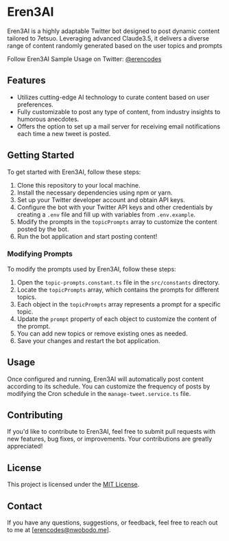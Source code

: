 # Eren3AI

Eren3AI is a highly adaptable Twitter bot designed to post dynamic content tailored to 7etsuo. Leveraging advanced Claude3.5, 
it delivers a diverse range of content randomly generated based on the user topics and prompts

Follow Eren3AI Sample Usage on Twitter: [@erencodes](https://twitter.com/erencodes)

## Features

- Utilizes cutting-edge AI technology to curate content based on user preferences.
- Fully customizable to post any type of content, from industry insights to humorous anecdotes.
- Offers the option to set up a mail server for receiving email notifications each time a new tweet is posted.

## Getting Started

To get started with Eren3AI, follow these steps:

1. Clone this repository to your local machine.
2. Install the necessary dependencies using npm or yarn.
3. Set up your Twitter developer account and obtain API keys.
4. Configure the bot with your Twitter API keys and other credentials by creating a `.env` file and fill up with variables from `.env.example`.
5. Modify the prompts in the `topicPrompts` array to customize the content posted by the bot.
6. Run the bot application and start posting content!

### Modifying Prompts

To modify the prompts used by Eren3AI, follow these steps:

1. Open the `topic-prompts.constant.ts` file in the `src/constants` directory.
2. Locate the `topicPrompts` array, which contains the prompts for different topics.
3. Each object in the `topicPrompts` array represents a prompt for a specific topic.
4. Update the `prompt` property of each object to customize the content of the prompt.
5. You can add new topics or remove existing ones as needed.
6. Save your changes and restart the bot application.

## Usage

Once configured and running, Eren3AI will automatically post content according to its schedule. You can customize the frequency of posts by modifying the Cron schedule in the `manage-tweet.service.ts` file.

## Contributing

If you'd like to contribute to Eren3AI, feel free to submit pull requests with new features, bug fixes, or improvements. Your contributions are greatly appreciated!

## License

This project is licensed under the [MIT License](LICENSE).

## Contact

If you have any questions, suggestions, or feedback, feel free to reach out to me at [erencodes@nwobodo.me].